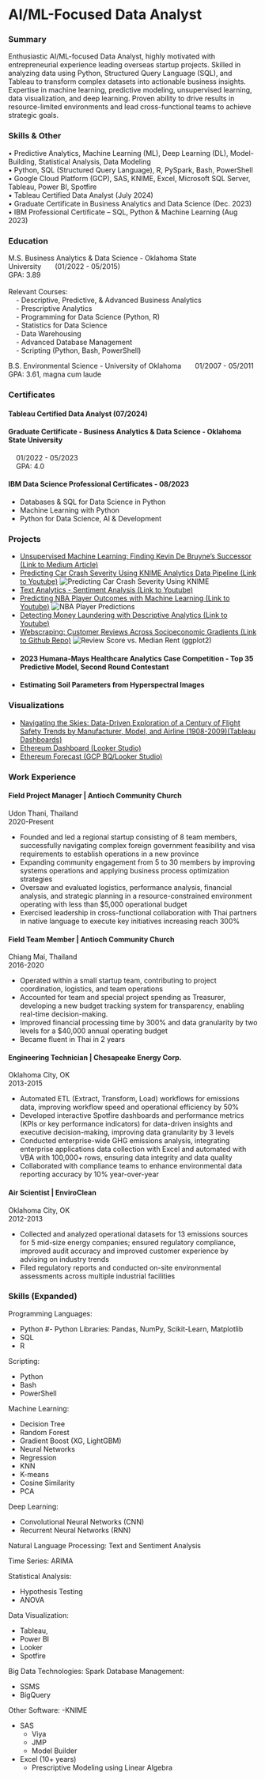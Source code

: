 # AI/ML-Focused Data Analyst

### Summary
Enthusiastic AI/ML-focused Data Analyst, highly motivated with entrepreneurial experience leading overseas startup projects. Skilled in analyzing data using Python, Structured Query Language (SQL), and Tableau to transform complex datasets into actionable business insights. Expertise in machine learning, predictive modeling, unsupervised learning, data visualization, and deep learning. Proven ability to drive results in resource-limited environments and lead cross-functional teams to achieve strategic goals.

### Skills & Other
• Predictive Analytics, Machine Learning (ML), Deep Learning (DL), Model-Building, Statistical Analysis, Data Modeling<br>
• Python, SQL (Structured Query Language), R, PySpark, Bash, PowerShell<br>
• Google Cloud Platform (GCP), SAS, KNIME, Excel, Microsoft SQL Server, Tableau, Power BI, Spotfire<br>
• Tableau Certified Data Analyst (July 2024)<br>
• Graduate Certificate in Business Analytics and Data Science (Dec. 2023)<br>
• IBM Professional Certificate – SQL, Python & Machine Learning (Aug 2023)<br>

### Education
M.S. Business Analytics & Data Science - Oklahoma State University&nbsp;&nbsp;&nbsp;&nbsp;&nbsp;&nbsp;&nbsp;(01/2022 - 05/2015)<br>
GPA: 3.89<br>
<br>
Relevant Courses: <br>
&nbsp;&nbsp;&nbsp;&nbsp;- Descriptive, Predictive, & Advanced Business Analytics<br>
&nbsp;&nbsp;&nbsp;&nbsp;- Prescriptive Analytics<br>
&nbsp;&nbsp;&nbsp;&nbsp;- Programming for Data Science (Python, R) <br>
&nbsp;&nbsp;&nbsp;&nbsp;- Statistics for Data Science<br>
&nbsp;&nbsp;&nbsp;&nbsp;- Data Warehousing<br>
&nbsp;&nbsp;&nbsp;&nbsp;- Advanced Database Management<br>
&nbsp;&nbsp;&nbsp;&nbsp;- Scripting (Python, Bash, PowerShell)<br>

B.S. Environmental Science - University of Oklahoma&nbsp;&nbsp;&nbsp;&nbsp;&nbsp;&nbsp;&nbsp;01/2007 - 05/2011<br>
GPA: 3.61, magna cum laude<br>

### Certificates

#### Tableau Certified Data Analyst (07/2024)<br>

#### Graduate Certificate - Business Analytics & Data Science - Oklahoma State University<br>
&nbsp;&nbsp;&nbsp;&nbsp;01/2022 - 05/2023<br>
&nbsp;&nbsp;&nbsp;&nbsp;GPA: 4.0

#### IBM Data Science Professional Certificates - 08/2023
- Databases & SQL for Data Science in Python 
- Machine Learning with Python
- Python for Data Science, AI & Development

### Projects
- [Unsupervised Machine Learning: Finding Kevin De Bruyne’s Successor (Link to Medium Article)](https://medium.com/@nzlomke/data-driven-scouting-leveraging-unsupervised-learning-models-to-find-the-next-kevin-de-bruyne-674ba3ed9ccf)
- [Predicting Car Crash Severity Using KNIME Analytics Data Pipeline (Link to Youtube)](https://www.youtube.com/watch?v=J-NMmGYxSVQ)
![Predicting Car Crash Severity Using KNIME](<Assets/Screen Shot 2025-05-04 at 11.43.16 PM.png>)
- [Text Analytics - Sentiment Analysis (Link to Youtube)](https://youtu.be/XUOJAnWFNXE?si=W_bSSvfw-6oVeDIx)
- [Predicting NBA Player Outcomes with Machine Learning (Link to Youtube)](https://youtu.be/J8Evj1pHUYk?si=0HYmugG7T1O2Jjo_)
![NBA Player Predictions](<Assets/Screen Shot 2023-11-14 at 11.38.23 PM.png>)
- [Detecting Money Laundering with Descriptive Analytics (Link to Youtube)](https://youtu.be/Tj0h7V5KSWk?si=S7JdzrT7RXcYY3mI)
- [Webscraping: Customer Reviews Across Socioeconomic Gradients (Link to Github Repo)](https://github.com/ekmolzn/Socioeconomic-Web-Scraping-Gradient-Project)
![Review Score vs. Median Rent (ggplot2)](Assets/2A_Plot_Rev_Rent.png)
- #### 2023 Humana-Mays Healthcare Analytics Case Competition - Top 35 Predictive Model, Second Round Contestant
- #### Estimating Soil Parameters from Hyperspectral Images

### Visualizations
- [Navigating the Skies: Data-Driven Exploration of a Century of Flight Safety Trends by Manufacturer, Model, and Airline (1908-2009)(Tableau Dashboards)](https://public.tableau.com/app/profile/nathan.zlomke/viz/NavigatingtheSkiesData-DrivenExplorationofaCenturyofFlightSafetyTrendsbyManufacturerModelandAirline1908-2009/Story1)
- [Ethereum Dashboard (Looker Studio)](/Assets/Looker_Studio_Reporting_-_9_18_23,_10_39 PM.pdf)
- [Ethereum Forecast (GCP BQ/Looker Studio)](Assets/Ethereum_forecast.png)

### Work Experience
#### Field Project Manager | Antioch Community Church 
Udon Thani, Thailand<br>
2020-Present
- Founded and led a regional startup consisting of 8 team members, successfully navigating complex foreign government
feasibility and visa requirements to establish operations in a new province<br>
- Expanding community engagement from 5 to 30 members by improving systems operations and applying business process
optimization strategies<br>
- Oversaw and evaluated logistics, performance analysis, financial analysis, and strategic planning in a resource-constrained
environment operating with less than $5,000 operational budget<br>
- Exercised leadership in cross-functional collaboration with Thai partners in native language to execute key initiatives
increasing reach 300%<br>

#### Field Team Member | Antioch Community Church
Chiang Mai, Thailand <br> 2016-2020
- Operated within a small startup team, contributing to project coordination, logistics, and team operations<br>
- Accounted for team and special project spending as Treasurer, developing a new budget tracking system for transparency,
enabling real-time decision-making.<br>
- Improved financial processing time by 300% and data granularity by two levels for a $40,000 annual operating budget<br>
- Became fluent in Thai in 2 years<br>

#### Engineering Technician | Chesapeake Energy Corp. 
Oklahoma City, OK<br>
2013-2015
- Automated ETL (Extract, Transform, Load) workflows for emissions data, improving workflow speed and operational efficiency by 50%<br>
- Developed interactive Spotfire dashboards and performance metrics (KPIs or key performance indicators) for data-driven insights and executive decision-making, improving data granularity by 3 levels<br>
- Conducted enterprise-wide GHG emissions analysis, integrating enterprise applications data collection with Excel and automated with VBA with 100,000+ rows, ensuring data integrity and data quality<br>
- Collaborated with compliance teams to enhance environmental data reporting accuracy by 10% year-over-year<br>

#### Air Scientist | EnviroClean
Oklahoma City, OK<br>
2012-2013
- Collected and analyzed operational datasets for 13 emissions sources for 5 mid-size energy companies; ensured regulatory compliance, improved audit accuracy and improved customer experience by advising on industry trends<br>
- Filed regulatory reports and conducted on-site environmental assessments across multiple industrial facilities<br>

### Skills (Expanded)
Programming Languages: 
- Python
    #- Python Libraries: Pandas, NumPy, Scikit-Learn, Matplotlib
- SQL
- R

Scripting:
- Python
- Bash
- PowerShell
  
Machine Learning: 
- Decision Tree
- Random Forest
- Gradient Boost (XG, LightGBM)
- Neural Networks
- Regression
- KNN
- K-means
- Cosine Similarity
- PCA

Deep Learning: 
- Convolutional Neural Networks (CNN)
- Recurrent Neural Networks (RNN)

Natural Language Processing: Text and Sentiment Analysis

Time Series: ARIMA

Statistical Analysis: 
- Hypothesis Testing
- ANOVA
  
Data Visualization: 
- Tableau,
- Power BI
- Looker
- Spotfire
  
Big Data Technologies: Spark
Database Management: 
- SSMS
- BigQuery

Other Software:
-KNIME
- SAS
    - Viya
    - JMP
    - Model Builder
- Excel (10+ years)
    - Prescriptive Modeling using Linear Algebra
